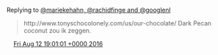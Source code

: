 Replying to [@mariekehahn, @rachidfinge and @googlenl](https://twitter.com/mariekehahn/status/764115080116142080)

> http://www\.tonyschocolonely\.com/us/our\-chocolate/ Dark Pecan coconut zou ik zeggen\.

<img src="../../media/tweet.ico" width="12" /> [Fri Aug 12 19:01:01 +0000 2016](https://twitter.com/DromerDenker/status/764174870682951680)